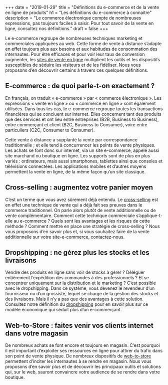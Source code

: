 +++
date = "2019-01-29"
title = "Définitions du e-commerce et de la vente en ligne de produits"
h1 = "Les définitions du e-commerce à connaitre"
description = "Le commerce électronique compte de nombreuses expressions, pas toujours faciles à saisir. Pour tout savoir de la vente en ligne, consultez nos définitions."
draft = false
+++

Le e-commerce regroupe de nombreuses techniques marketing et commerciales appliquées au web. Cette forme de vente à distance s’adapte en effet toujours plus aux besoins et aux habitudes de consommation des internautes. Pour être efficaces et pour voir leur taux de conversion augmenter, les [sites de vente en ligne](/ecommerce/) multiplient les outils et les dispositifs susceptibles de séduire les visiteurs et de les fidéliser. Nous vous proposons d’en découvrir certains à travers ces quelques définitions. 

## E-commerce : de quoi parle-t-on exactement ?

En français, on traduit « e-commerce » par « commerce électronique ». Les expressions « vente en ligne » ou « commerce en ligne » sont également utilisées. Dans tous les cas, le e-commerce regroupe toutes les transactions financières qui se concluent sur internet. Elles concernent tant des produits que des services et ont lieu entre entreprises (B2B, Business to Business), entre commerçant et client (B2C, Business to Consumer), voire entre particuliers (C2C, Consumer to Consumer). 

Cette vente à distance a supplanté la vente par correspondance traditionnelle ; et elle tend à concurrencer les points de vente physiques. Les achats se font donc sur internet, via un site e-commerce, appelé aussi site marchand ou boutique en ligne. Les supports sont de plus en plus variés : ordinateurs, mais aussi smartphones, tablettes ainsi que consoles et télévisions connectées. Les applications mobiles et d’autres moyens permettent la vente en ligne, de la même façon qu’un site classique.

## Cross-selling : augmentez votre panier moyen

C’est un terme que vous avez sûrement déjà entendu. Le [cross-selling](/ecommerce/definition/cross-selling/) est en effet une technique de vente qui a déjà fait ses preuves dans le commerce traditionnel. On parle alors plutôt de vente additionnelle ou de vente complémentaire. Comment cette technique commerciale s’applique-t-elle au e-commerce ? Quels sont les avantages et les risques de cette méthode ? Comment mettre en place une stratégie de cross-selling ? Nous vous proposons d’en savoir plus et, si vous souhaitez faire de la vente additionnelle sur votre site-e-commerce, contactez-nous.

## Dropshipping : ne gérez plus les stocks et les livraisons

Vendre des produits en ligne sans voir de stocks à gérer ? Déléguer entièrement l’expédition des commandes à des professionnels ? Et se concentrer uniquement sur la distribution et le marketing ? C’est possible avec le dropshipping. Dans ce système, vous devenez le revendeur d’un fournisseur ou d’un grossiste, lequel se charge de la gestion des stocks et des livraisons. Mais il n’y a pas que des avantages à cette solution. Consultez notre définition du [dropshipping](/ecommerce/definition/dropshipping/) pour en savoir plus sur ce modèle économique qui séduit plus d’un e-commerçant.

## Web-to-Store : faites venir vos clients internet dans votre magasin

De nombreux achats se font encore et toujours en magasin. C’est pourquoi il est important d’exploiter ses ressources en ligne pour attirer du trafic dans son point de vente physique. De nombreux dispositifs de [web-to-store](/ecommerce/definition/web-to-store/) permettent d’inciter les internautes à se rendre en magasin. Nous vous proposons d’en savoir plus et de découvrir les principaux outils et solutions qui, sur le web, sauront convaincre votre audience de se rendre dans votre boutique.
